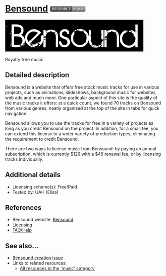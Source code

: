 # [Bensound](https://www.bensound.com/royalty-free-music)  [<img src="images/resource-music.png" align="bottom">](https://github.com/e-CLOSE/Toolbox/issues?q=label%3A02_RESOURCE+label%3Amusic)

![Bensound Logo](images/Bendsound.png)

Royalty free music.


## Detailed description

Bensound is a website that offers free stock music tracks for use in various projects, such as animations, slideshows, background music for websites, web ads and much more. One particular aspect of this site is the quality of the music tracks it offers: at a quick count, we found 70 tracks on Bensound from various genres, neatly organized at the top of the site in tabs for quick navigation.

Bensound allows you to use the tracks for free in a variety of projects as long as you credit Bensound on the project. In addition, for a small fee, you can extend this license to a wider variety of production types, eliminating the requirement to credit Bensound. 

There are two ways to license music from Bensound: by paying an annual subscription, which is currently $129 with a $49 renewal fee, or by licensing tracks individually. 


## Additional details

- Licensing scheme(s): Free/Paid
- Tested by: UAH (Elisa)


## References

- Bensound website: [Bensound](https://www.bensound.com/royalty-free-music)
- [Licensing](https://www.bensound.com/licensing)
- [FAQ/Help](https://www.bensound.com/help)


## See also...

- [Bensound creation issue](https://github.com/e-CLOSE/Toolbox/issues/186)
- Links to related resources:
  - [All resources in the 'music' category](https://github.com/e-CLOSE/Toolbox/issues?q=label%3A02_RESOURCE+label%3Amusic)
